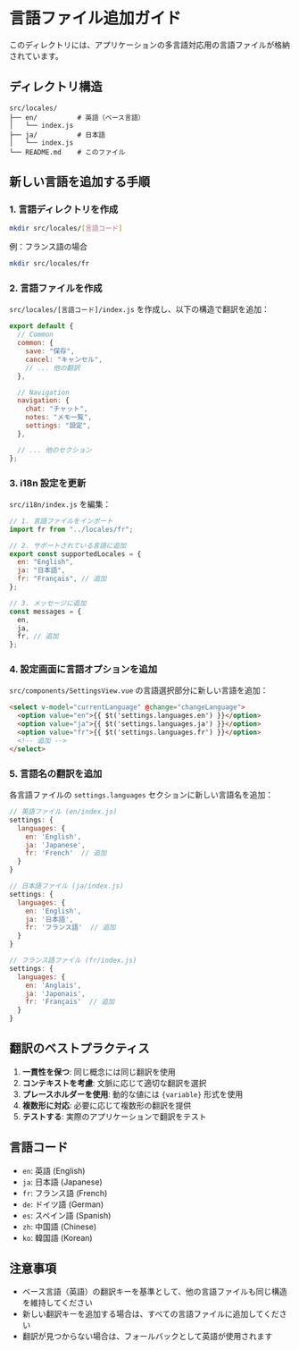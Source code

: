 # 言語ファイル追加ガイド

このディレクトリには、アプリケーションの多言語対応用の言語ファイルが格納されています。

## ディレクトリ構造

```
src/locales/
├── en/          # 英語（ベース言語）
│   └── index.js
├── ja/          # 日本語
│   └── index.js
└── README.md    # このファイル
```

## 新しい言語を追加する手順

### 1. 言語ディレクトリを作成

```bash
mkdir src/locales/[言語コード]
```

例：フランス語の場合

```bash
mkdir src/locales/fr
```

### 2. 言語ファイルを作成

`src/locales/[言語コード]/index.js` を作成し、以下の構造で翻訳を追加：

```javascript
export default {
  // Common
  common: {
    save: "保存",
    cancel: "キャンセル",
    // ... 他の翻訳
  },

  // Navigation
  navigation: {
    chat: "チャット",
    notes: "メモ一覧",
    settings: "設定",
  },

  // ... 他のセクション
};
```

### 3. i18n 設定を更新

`src/i18n/index.js` を編集：

```javascript
// 1. 言語ファイルをインポート
import fr from "../locales/fr";

// 2. サポートされている言語に追加
export const supportedLocales = {
  en: "English",
  ja: "日本語",
  fr: "Français", // 追加
};

// 3. メッセージに追加
const messages = {
  en,
  ja,
  fr, // 追加
};
```

### 4. 設定画面に言語オプションを追加

`src/components/SettingsView.vue` の言語選択部分に新しい言語を追加：

```html
<select v-model="currentLanguage" @change="changeLanguage">
  <option value="en">{{ $t('settings.languages.en') }}</option>
  <option value="ja">{{ $t('settings.languages.ja') }}</option>
  <option value="fr">{{ $t('settings.languages.fr') }}</option>
  <!-- 追加 -->
</select>
```

### 5. 言語名の翻訳を追加

各言語ファイルの `settings.languages` セクションに新しい言語名を追加：

```javascript
// 英語ファイル (en/index.js)
settings: {
  languages: {
    en: 'English',
    ja: 'Japanese',
    fr: 'French'  // 追加
  }
}

// 日本語ファイル (ja/index.js)
settings: {
  languages: {
    en: 'English',
    ja: '日本語',
    fr: 'フランス語'  // 追加
  }
}

// フランス語ファイル (fr/index.js)
settings: {
  languages: {
    en: 'Anglais',
    ja: 'Japonais',
    fr: 'Français'  // 追加
  }
}
```

## 翻訳のベストプラクティス

1. **一貫性を保つ**: 同じ概念には同じ翻訳を使用
2. **コンテキストを考慮**: 文脈に応じて適切な翻訳を選択
3. **プレースホルダーを使用**: 動的な値には `{variable}` 形式を使用
4. **複数形に対応**: 必要に応じて複数形の翻訳を提供
5. **テストする**: 実際のアプリケーションで翻訳をテスト

## 言語コード

- `en`: 英語 (English)
- `ja`: 日本語 (Japanese)
- `fr`: フランス語 (French)
- `de`: ドイツ語 (German)
- `es`: スペイン語 (Spanish)
- `zh`: 中国語 (Chinese)
- `ko`: 韓国語 (Korean)

## 注意事項

- ベース言語（英語）の翻訳キーを基準として、他の言語ファイルも同じ構造を維持してください
- 新しい翻訳キーを追加する場合は、すべての言語ファイルに追加してください
- 翻訳が見つからない場合は、フォールバックとして英語が使用されます
